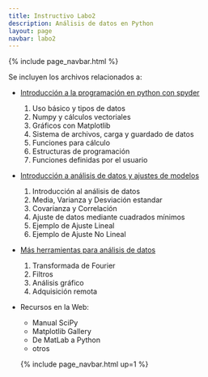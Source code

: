 ```yaml
---
title: Instructivo Labo2
description: Análisis de datos en Python
layout: page
navbar: labo2
---
```



{% include page_navbar.html %}


Se incluyen los archivos relacionados a:

  - [Introducción a la programación en python con spyder](01_intro_python)
    1. Uso básico y tipos de datos
    2. Numpy y cálculos vectoriales
    3. Gráficos con Matplotlib
    4. Sistema de archivos, carga y guardado de datos
    5. Funciones para cálculo
    6. Estructuras de programación
    7. Funciones definidas por el usuario
  - [Introducción a análisis de datos y ajustes de modelos](02_intro_analisis)
    1. Introducción al análisis de datos
    2. Media, Varianza y Desviación estandar
    3. Covarianza y Correlación
    4. Ajuste de datos mediante cuadrados mínimos
    5. Ejemplo de Ajuste Lineal
    6. Ejemplo de Ajuste No Lineal
  - [Más herramientas para análisis de datos](03_herramientas_analisis)
    1. Transformada de Fourier
    2. Filtros
    3. Análisis gráfico
    4. Adquisición remota
  - Recursos en la Web:
    - Manual SciPy
    - Matplotlib Gallery
    - De MatLab a Python
    - otros





    {% include page_navbar.html up=1 %}
